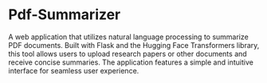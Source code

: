 # Pdf-Summarizer
A web application that utilizes natural language processing to summarize PDF documents. Built with Flask and the Hugging Face Transformers library, this tool allows users to upload research papers or other documents and receive concise summaries. The application features a simple and intuitive interface for seamless user experience.
